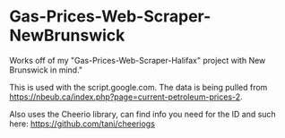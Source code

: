# Gas-Prices-Web-Scraper-NewBrunswick
Works off of my "Gas-Prices-Web-Scraper-Halifax" project with New Brunswick in mind."


This is used with the script.google.com. The data is being pulled from https://nbeub.ca/index.php?page=current-petroleum-prices-2. 

Also uses the Cheerio library, can find info you need for the ID and such here: https://github.com/tani/cheeriogs
